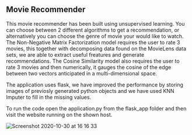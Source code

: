 ## Movie Recommender

This movie recommender has been built using unsupervised learning. You can choose between 2 different algorithms to get a recommendation, or alternatively you can choose the genre of movie your would like to watch. The Non-Negative Matrix Factorization model requires the user to rate 3 movies, this together with decomposing data found on the MovieLens data sets, we are able to extract useful freatures and generate recommendations. The Cosine Similarity model also requires the user to rate 3 movies and then numerically, it gauges the cosine of the edge between two vectors anticipated in a multi-dimensional space.

The application uses flask, we have improved the performance by storing images of previosly generated python objects and we have used KNN Imputer to fill in the missing values. 

To run the code open the application.py from the flask_app folder and then visit the website running on the shown host.

![Screenshot 2020-10-30 at 16 16 33](https://user-images.githubusercontent.com/64790033/97723315-f1106980-1acb-11eb-9811-123fe40dcd56.png)
